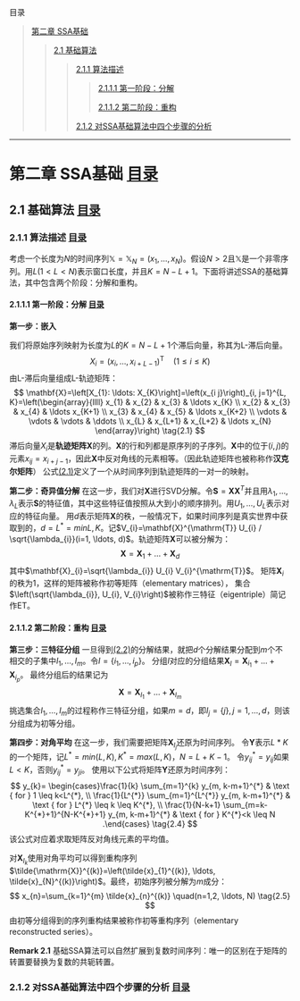 <span id="mulu">目录</span>
>[第二章 SSA基础](#index2)
>>[2.1 基础算法](#index2.1)
>>>[2.1.1 算法描述](#index2.1.1)
>>>>[2.1.1.1 第一阶段：分解](#index2.1.1.1)
>>>>
>>>>[2.1.1.2 第二阶段：重构](#index2.1.1.2)
>>>
>>>[2.1.2 对SSA基础算法中四个步骤的分析](#index2.1.2)



---
# <span id="index2">第二章 SSA基础</span> [目录](#mulu)
## <span id="index2.1"> 2.1 基础算法</span> [目录](#mulu)
### <span id="index2.1.1">2.1.1 算法描述</span> [目录](#mulu)

考虑一个长度为$N$的时间序列$\mathbb{X}=\mathbb{X}_{N}=\left(x_{1}, \ldots, x_{N}\right)$。假设$N>2$且$\mathbb{X}$是一个非零序列。用$L(1<L<N)$表示窗口长度，并且$K=N-L+1$。下面将讲述SSA的基础算法，其中包含两个阶段：分解和重构。

#### <span id="index2.1.1.1">2.1.1.1 第一阶段：分解</span> [目录](#mulu)
**第一步：嵌入**

我们将原始序列映射为长度为$L$的$K=N-L+1$个滞后向量，称其为L-滞后向量。
$$
X_{i}=\left(x_{i}, \ldots, x_{i+L-1}\right)^{\mathrm{T}} \quad(1 \leq i \leq K)
$$
由L-滞后向量组成L-轨迹矩阵：
<span id="eq2.1"></span>
$$
\mathbf{X}=\left[X_{1}: \ldots: X_{K}\right]=\left(x_{i j}\right)_{i, j=1}^{L, K}=\left(\begin{array}{llll}
x_{1} & x_{2} & x_{3} & \ldots x_{K} \\
x_{2} & x_{3} & x_{4} & \ldots x_{K+1} \\
x_{3} & x_{4} & x_{5} & \ldots x_{K+2} \\
\vdots & \vdots & \vdots & \ddots \\
x_{L} & x_{L+1} & x_{L+2} & \ldots x_{N}
\end{array}\right)  \tag{2.1} 
$$
滞后向量$X_{i}$是**轨迹矩阵**$\mathbf{X}$的列。$\mathbf{X}$的行和列都是原序列的子序列。$\mathbf{X}$中的位于$(i,j)$的元素$x_{ij}=x_{i+j-1}$，因此$\mathbf{X}$中反对角线的元素相等。（因此轨迹矩阵也被称称作**汉克尔矩阵**）
公式[(2.1)](#eq2.1)定义了一个从时间序列到轨迹矩阵的一对一的映射。


**第二步：奇异值分解**
在这一步，我们对$\mathbf{X}$进行SVD分解。令$\mathbf{S}=\mathbf{X}\mathbf{X}^{T}$并且用$\lambda_{1}, \ldots, \lambda_{L}$表示$\mathbf{S}$的特征值，其中这些特征值按照从大到小的顺序排列。用$U_{1}, \ldots, U_{L}$表示对应的特征向量。
用$d$表示矩阵$\mathbf{X}$的秩，一般情况下，如果时间序列是真实世界中获取到的，$d=L^*=min{L,K}$。记$V_{i}=\mathbf{X}^{\mathrm{T}} U_{i} / \sqrt{\lambda_{i}}(i=1, \ldots, d)$。轨迹矩阵$\mathbf{X}$可以被分解为：
<span id="eq2.2"></span>
$$
\mathbf{X}=\mathbf{X}_{1}+\ldots+\mathbf{X}_{d}  \tag{2.2}
$$
其中$\mathbf{X}_{i}=\sqrt{\lambda_{i}} U_{i} V_{i}^{\mathrm{T}}$。
矩阵$\mathbf{X}_{i}$的秩为1，这样的矩阵被称作初等矩阵（elementary matrices），
集合$\left(\sqrt{\lambda_{i}}, U_{i}, V_{i}\right)$被称作三特征（eigentriple）简记作ET。


#### <span id="index2.1.1.2">2.1.1.2 第二阶段：重构</span> [目录](#mulu)
**第三步：三特征分组**
一旦得到[(2.2)](#eq2.2)的分解结果，就把$d$个分解结果分配到$m$个不相交的子集中$I_{1}, \ldots, I_{m}$。令$I=\left\{i_{1}, \ldots, i_{p}\right\}$。
分组$I$对应的分组结果$\mathbf{X}_{I}=\mathbf{X}_{i_1}+...+\mathbf{X}_{i_p}$。
最终分组后的结果记为
<span id="eq2.3"></span>
$$
\mathbf{X}=\mathbf{X}_{I_{1}}+\ldots+\mathbf{X}_{I_{m}} \tag{2.3}
$$
挑选集合$I_{1}, \ldots, I_{m}$的过程称作三特征分组，如果$m=d$，即$I_{j}=\{j\}, j=1, \ldots, d$，则该分组成为初等分组。


**第四步：对角平均**
在这一步，我们需要把矩阵$\mathbf{X}_{I_{j}}$还原为时间序列。
令$\mathbf{Y}$表示$L*K$的一个矩阵，记$L^*=min(L, K), K^*=max(L,K)，N=L+K-1$。
令$y_{i j}^{*}=y_{i j}$如果$L<K$，否则$y_{i j}^{*}=y_{j i}$。
使用以下公式将矩阵$\mathbf{Y}$还原为时间序列：
<span id="eq2.4"></span>
$$
y_{k}= \begin{cases}\frac{1}{k} \sum_{m=1}^{k} y_{m, k-m+1}^{*} & \text { for } 1 \leq k<L^{*}, \\ \frac{1}{L^{*}} \sum_{m=1}^{L^{*}} y_{m, k-m+1}^{*} & \text { for } L^{*} \leq k \leq K^{*}, \\ \frac{1}{N-k+1} \sum_{m=k-K^{*}+1}^{N-K^{*}+1} y_{m, k-m+1}^{*} & \text { for } K^{*}<k \leq N .\end{cases}
\tag{2.4}
$$
该公式对应着求取矩阵反对角线元素的平均值。

对$\mathbf{X}_{I_{k}}$使用对角平均可以得到重构序列$\tilde{\mathrm{X}}^{(k)}=\left(\tilde{x}_{1}^{(k)}, \ldots, \tilde{x}_{N}^{(k)}\right)$。最终，初始序列被分解为$m$成分：
<span id="eq2.5"></span>
$$
x_{n}=\sum_{k=1}^{m} \tilde{x}_{n}^{(k)} \quad(n=1,2, \ldots, N)    \tag{2.5}
$$
由初等分组得到的序列重构结果被称作初等重构序列（elementary reconstructed series）。

**Remark 2.1** 基础SSA算法可以自然扩展到复数时间序列：唯一的区别在于矩阵的转置要替换为复数的共轭转置。


### <span id="index2.1.2">2.1.2 对SSA基础算法中四个步骤的分析 [目录](#mulu)
